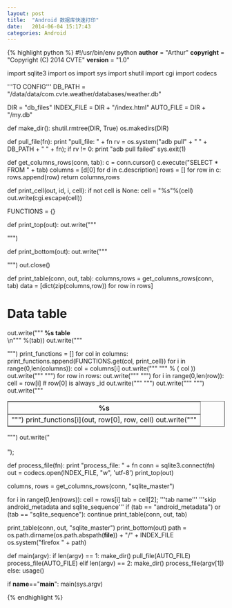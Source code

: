 ```yaml
---
layout: post
title:  "Android 数据库快速打印"
date:   2014-06-04 15:17:43
categories: Android
---
```


{% highlight python %}
#!/usr/bin/env python
__author__ = "Arthur"
__copyright__ = "Copyright (C) 2014 CVTE"
__version__ = "1.0"

import sqlite3
import os
import sys
import shutil
import cgi
import codecs

'''TO CONFIG'''
DB_PATH = "/data/data/com.cvte.weather/databases/weather.db"

DIR = "db_files"
INDEX_FILE = DIR + "/index.html"
AUTO_FILE = DIR + "/my.db"

def make_dir():
  shutil.rmtree(DIR, True)
  os.makedirs(DIR)

def pull_file(fn):
  print "pull_file: " + fn
  rv = os.system("adb pull"
    + " " + DB_PATH
    + " " + fn);
  if rv != 0:
    print "adb pull failed"
    sys.exit(1)

def get_columns_rows(conn, tab):
  c = conn.cursor()
  c.execute("SELECT * FROM " + tab)
  columns = [d[0] for d in c.description]
  rows = []
  for row in c:
    rows.append(row)
  return columns,rows

def print_cell(out, id, i, cell):
  if not cell is None:
    cell = "%s"%(cell)
    out.write(cgi.escape(cell))

FUNCTIONS = {}

def print_top(out):
  out.write("""<html>
<head>
<meta http-equiv="Content-Type" content="text/html; charset=UTF-8" /> 
</head>
<body>
""")

def print_bottom(out):
  out.write("""
</body>
</html>
""")
  out.close()

def print_table(conn, out, tab):
  columns,rows = get_columns_rows(conn, tab)
  data = [dict(zip(columns,row)) for row in rows]

  # Data table
  out.write("""<b> %s table</b><br/>\n""" %(tab))
  out.write("""
<table border=1 cellspacing=0 cellpadding=4>
<tr>
""")
  print_functions = []
  for col in columns:
    print_functions.append(FUNCTIONS.get(col, print_cell))
  for i in range(0,len(columns)):
    col = columns[i]
    out.write("""  <th>%s</th>
""" % ( col ))
  out.write("""
</tr>
""")
  for row in rows:
    out.write("""<tr>
""")
    for i in range(0,len(row)):
      cell = row[i]
      # row[0] is always _id
      out.write("""  <td>""")
      print_functions[i](out, row[0], row, cell)
      out.write("""</td>
""")
    out.write("""</tr>
""")
  out.write("""</table>
""")
  out.write("<br><br>");

def process_file(fn):
  print "process_file: " + fn
  conn = sqlite3.connect(fn)
  out = codecs.open(INDEX_FILE, "w", 'utf-8')
  print_top(out)

  columns, rows = get_columns_rows(conn, "sqlite_master")

  for i in range(0,len(rows)):
    cell = rows[i]
    tab = cell[2]; '''tab name'''
    '''skip android_metadata and sqlite_sequence'''
    if (tab == "android_metadata") or (tab == "sqlite_sequence"):
      continue
    print_table(conn, out, tab)

  print_table(conn, out, "sqlite_master")
  print_bottom(out)
  path = os.path.dirname(os.path.abspath(__file__)) + "/" + INDEX_FILE
  os.system("firefox " + path)

def main(argv):
  if len(argv) == 1:
    make_dir()
    pull_file(AUTO_FILE)
    process_file(AUTO_FILE)
  elif len(argv) == 2:
    make_dir()
    process_file(argv[1])
  else:
    usage()

if __name__=="__main__":
  main(sys.argv)


{% endhighlight %}   

